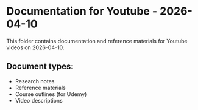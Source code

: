 # Documentation for Youtube - 2026-04-10

This folder contains documentation and reference materials for Youtube videos on 2026-04-10.

## Document types:
- Research notes
- Reference materials
- Course outlines (for Udemy)
- Video descriptions
